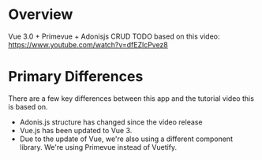 # Overview

Vue 3.0 + Primevue + Adonisjs CRUD TODO based on this video: https://www.youtube.com/watch?v=dfEZlcPvez8 

# Primary Differences
There are a few key differences between this app and the tutorial video this is based on.
- Adonis.js structure has changed since the video release
- Vue.js has been updated to Vue 3.
- Due to the update of Vue, we're also using a different component library. We're using Primevue instead of Vuetify. 

